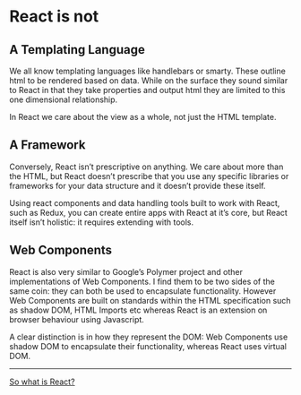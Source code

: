 # React is not

## A Templating Language

We all know templating languages like handlebars or smarty. These outline html to be rendered based on data. While on the surface they sound similar to React in that they take properties and output html they are limited to this one dimensional relationship.

In React we care about the view as a whole, not just the HTML template.

## A Framework

Conversely, React isn’t prescriptive on anything. We care about more than the HTML, but React doesn’t prescribe that you use any specific libraries or frameworks for your data structure and it doesn’t provide these itself.

Using react components and data handling tools built to work with React, such as Redux, you can create entire apps with React at it’s core, but React itself isn’t holistic: it requires extending with tools.

## Web Components

React is also very similar to Google’s Polymer project and other implementations of Web Components. I find them to be two sides of the same coin: they can both be used to encapsulate functionality. However Web Components are built on standards within the HTML specification such as shadow DOM, HTML Imports etc whereas React is an extension on browser behaviour using Javascript.

A clear distinction is in how they represent the DOM: Web Components use shadow DOM to encapsulate their functionality, whereas React uses virtual DOM.

---
[So what is React?](/react-is.md)
